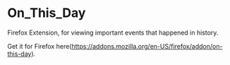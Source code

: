 # On_This_Day

Firefox Extension, for viewing important events that happened in history.

Get it for Firefox here(https://addons.mozilla.org/en-US/firefox/addon/on-this-day).
